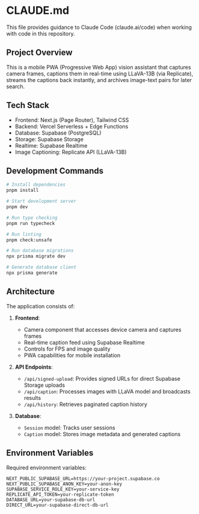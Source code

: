 # CLAUDE.md

This file provides guidance to Claude Code (claude.ai/code) when working with code in this repository.

## Project Overview

This is a mobile PWA (Progressive Web App) vision assistant that captures camera frames, captions them in real-time using LLaVA-13B (via Replicate), streams the captions back instantly, and archives image-text pairs for later search.

## Tech Stack

- Frontend: Next.js (Page Router), Tailwind CSS
- Backend: Vercel Serverless + Edge Functions
- Database: Supabase (PostgreSQL)
- Storage: Supabase Storage
- Realtime: Supabase Realtime
- Image Captioning: Replicate API (LLaVA-13B)

## Development Commands

```bash
# Install dependencies
pnpm install

# Start development server
pnpm dev

# Run type checking
pnpm run typecheck

# Run linting
pnpm check:unsafe

# Run database migrations
npx prisma migrate dev

# Generate database client
npx prisma generate
```

## Architecture

The application consists of:

1. **Frontend**: 
   - Camera component that accesses device camera and captures frames
   - Real-time caption feed using Supabase Realtime
   - Controls for FPS and image quality
   - PWA capabilities for mobile installation

2. **API Endpoints**:
   - `/api/signed-upload`: Provides signed URLs for direct Supabase Storage uploads
   - `/api/caption`: Processes images with LLaVA model and broadcasts results
   - `/api/history`: Retrieves paginated caption history

3. **Database**:
   - `Session` model: Tracks user sessions
   - `Caption` model: Stores image metadata and generated captions

## Environment Variables

Required environment variables:
```
NEXT_PUBLIC_SUPABASE_URL=https://your-project.supabase.co
NEXT_PUBLIC_SUPABASE_ANON_KEY=your-anon-key
SUPABASE_SERVICE_ROLE_KEY=your-service-key
REPLICATE_API_TOKEN=your-replicate-token
DATABASE_URL=your-supabase-db-url
DIRECT_URL=your-supabase-direct-db-url
```